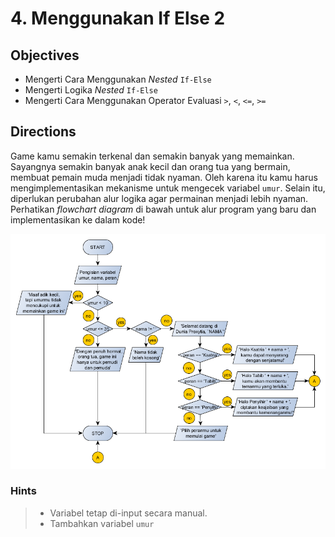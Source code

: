 # 4. Menggunakan If Else 2

## Objectives

* Mengerti Cara Menggunakan *Nested* `If-Else`
* Mengerti Logika *Nested* `If-Else` 
* Mengerti Cara Menggunakan Operator Evaluasi `>`, `<`, `<=`, `>=`

## Directions

Game kamu semakin terkenal dan semakin banyak yang memainkan. Sayangnya semakin banyak anak kecil dan orang tua yang bermain, membuat pemain muda menjadi tidak nyaman. Oleh karena itu kamu harus mengimplementasikan mekanisme untuk mengecek variabel `umur`. Selain itu, diperlukan perubahan alur logika agar permainan menjadi lebih nyaman. Perhatikan *flowchart diagram* di bawah untuk alur program yang baru dan implementasikan ke dalam kode!

![Flowchart Tugas](assets/flowchart-if-else-2.png)

### Hints

> * Variabel tetap di-input secara manual.
> * Tambahkan variabel `umur`
